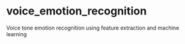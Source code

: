 # voice_emotion_recognition
 Voice tone emotion recognition using feature extraction and machine learning
